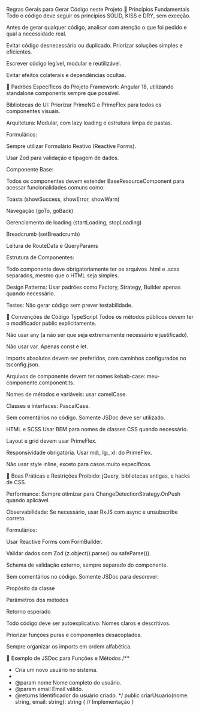 Regras Gerais para Gerar Código neste Projeto
🎯 Princípios Fundamentais
Todo o código deve seguir os princípios SOLID, KISS e DRY, sem exceção.

Antes de gerar qualquer código, analisar com atenção o que foi pedido e qual a necessidade real.

Evitar código desnecessário ou duplicado. Priorizar soluções simples e eficientes.

Escrever código legível, modular e reutilizável.

Evitar efeitos colaterais e dependências ocultas.

🚀 Padrões Específicos do Projeto
Framework: Angular 18, utilizando standalone components sempre que possível.

Bibliotecas de UI: Priorizar PrimeNG e PrimeFlex para todos os componentes visuais.

Arquitetura: Modular, com lazy loading e estrutura limpa de pastas.

Formulários:

Sempre utilizar Formulário Reativo (Reactive Forms).

Usar Zod para validação e tipagem de dados.

Componente Base:

Todos os componentes devem estender BaseResourceComponent para acessar funcionalidades comuns como:

Toasts (showSuccess, showError, showWarn)

Navegação (goTo, goBack)

Gerenciamento de loading (startLoading, stopLoading)

Breadcrumb (setBreadcrumb)

Leitura de RouteData e QueryParams

Estrutura de Componentes:

Todo componente deve obrigatoriamente ter os arquivos .html e .scss separados, mesmo que o HTML seja simples.

Design Patterns: Usar padrões como Factory, Strategy, Builder apenas quando necessário.

Testes: Não gerar código sem prever testabilidade.

🧱 Convenções de Código
TypeScript
Todos os métodos públicos devem ter o modificador public explicitamente.

Não usar any (a não ser que seja extremamente necessário e justificado).

Não usar var. Apenas const e let.

Imports absolutos devem ser preferidos, com caminhos configurados no tsconfig.json.

Arquivos de componente devem ter nomes kebab-case: meu-componente.component.ts.

Nomes de métodos e variáveis: usar camelCase.

Classes e interfaces: PascalCase.

Sem comentários no código. Somente JSDoc deve ser utilizado.

HTML e SCSS
Usar BEM para nomes de classes CSS quando necessário.

Layout e grid devem usar PrimeFlex.

Responsividade obrigatória. Usar md:, lg:, xl: do PrimeFlex.

Não usar style inline, exceto para casos muito específicos.

📑 Boas Práticas e Restrições
Proibido: jQuery, bibliotecas antigas, e hacks de CSS.

Performance: Sempre otimizar para ChangeDetectionStrategy.OnPush quando aplicável.

Observabilidade: Se necessário, usar RxJS com async e unsubscribe correto.

Formulários:

Usar Reactive Forms com FormBuilder.

Validar dados com Zod (z.object().parse() ou safeParse()).

Schema de validação externo, sempre separado do componente.

Sem comentários no código. Somente JSDoc para descrever:

Propósito da classe

Parâmetros dos métodos

Retorno esperado

Todo código deve ser autoexplicativo. Nomes claros e descritivos.

Priorizar funções puras e componentes desacoplados.

Sempre organizar os imports em ordem alfabética.

📝 Exemplo de JSDoc para Funções e Métodos
/\*\*

- Cria um novo usuário no sistema.
-
- @param nome Nome completo do usuário.
- @param email Email válido.
- @returns Identificador do usuário criado.
  \*/
  public criarUsuario(nome: string, email: string): string {
  // Implementação
  }
